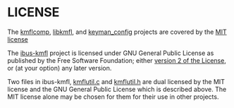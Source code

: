 # LICENSE

The [kmflcomp](./kmflcomp), [libkmfl](./libkmfl), and [keyman_config](./keyman_config) projects
are covered by the [MIT license](./libkmfl/COPYING)

The [ibus-kmfl](./ibus-kmfl) project is licensed under GNU General Public License as published
by the Free Software Foundation; either [version 2 of the License](./ibus-kmfl/COPYING), or
(at your option) any later version.

Two files in ibus-kmfl, [kmflutil.c](./ibus-kmfl/src/kmflutil.c) and
[kmflutil.h](./ibus-kmfl/src/kmflutil.h) are dual licensed by the MIT license and the
GNU General Public License which is described above. The MIT license alone may be chosen for
them for their use in other projects.

